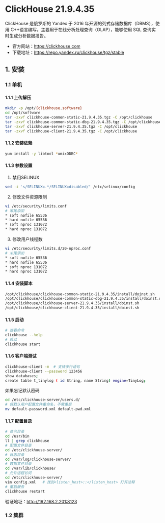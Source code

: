 # ClickHouse 21.9.4.35

ClickHouse 是俄罗斯的 Yandex 于 2016 年开源的列式存储数据库（DBMS），使用 C++语言编写，主要用于在线分析处理查询（OLAP），能够使用 SQL 查询实时生成分析数据报告。

- 官方网站：https://clickhouse.com
- 下载地址：https://repo.yandex.ru/clickhouse/tgz/stable

## 1. 安装

### 1.1 单机

#### 1.1.1 上传解压

```bash
mkdir -p /opt/{clickhouse,software}
cd /opt/software
tar -zxvf clickhouse-common-static-21.9.4.35.tgz -C /opt/clickhouse
tar -zxvf clickhouse-common-static-dbg-21.9.4.35.tgz -C /opt/clickhouse
tar -zxvf clickhouse-server-21.9.4.35.tgz -C /opt/clickhouse
tar -zxvf clickhouse-client-21.9.4.35.tgz -C /opt/clickhouse
```

#### 1.1.2 安装依赖

```bash
yum install -y libtool *unixODBC*
```

#### 1.1.3 参数设置

1. 禁用SELINUX

```bash
sed -i 's/SELINUX=.*/SELINUX=disabled/' /etc/selinux/config
```

2. 修改文件资源限制

```bash
vi /etc/security/limits.conf
# 末尾添加
* soft nofile 65536
* hard nofile 65536
* soft nproc 131072
* hard nproc 131072
```

3. 修改用户线程数

```bash
vi /etc/security/limits.d/20-nproc.conf
# 末尾添加
* soft nofile 65536
* hard nofile 65536
* soft nproc 131072
* hard nproc 131072
```

#### 1.1.4 安装脚本

```bash
/opt/clickhouse/clickhouse-common-static-21.9.4.35/install/doinst.sh
/opt/clickhouse/clickhouse-common-static-dbg-21.9.4.35/install/doinst.sh
/opt/clickhouse/clickhouse-server-21.9.4.35/install/doinst.sh
/opt/clickhouse/clickhouse-client-21.9.4.35/install/doinst.sh
```

#### 1.1.5 启动

```bash
# 查看命令
clickhouse --help 
# 启动
clickhouse start 
```

#### 1.1.6 客户端测试

```bash
clickhouse-client -m  # 支持多行语句
clickhouse-client --password 123456
show databases;
create table t_tinylog ( id String, name String) engine=TinyLog;
```

如果忘记默认密码

```bash
cd /etc/clickhouse-server/users.d/
# 将默认用户配置文件重命名，不需重启
mv default-password.xml default-pwd.xml
```

#### 1.1.7 配置目录

```bash
# 命令目录
cd /usr/bin
ll | grep clickhouse
# 配置文件目录
cd /etc/clickhouse-server/
# 日志目录
cd /var/log/clickhouse-server/
# 数据文件目录
cd /var/lib/clickhouse/
# 允许远程访问
cd /etc/clickhouse-server/
vim config.xml   # 找到<listen_host>::</listen_host> 打开注释
# 重启服务
clickhouse restart
```

验证地址：http://192.168.2.201:8123


### 1.2 集群
